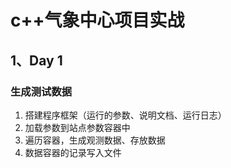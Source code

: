 # c++气象中心项目实战

## 1、Day 1

### 生成测试数据

1. 搭建程序框架（运行的参数、说明文档、运行日志）
2. 加载参数到站点参数容器中
3. 遍历容器，生成观测数据、存放数据
4. 数据容器的记录写入文件